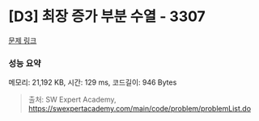 # [D3] 최장 증가 부분 수열 - 3307 

[문제 링크](https://swexpertacademy.com/main/code/problem/problemDetail.do?contestProbId=AWBOKg-a6l0DFAWr) 

### 성능 요약

메모리: 21,192 KB, 시간: 129 ms, 코드길이: 946 Bytes



> 출처: SW Expert Academy, https://swexpertacademy.com/main/code/problem/problemList.do